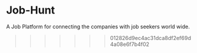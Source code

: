 # Job-Hunt
A Job Platform for connecting the companies with job seekers world wide.
>>>>>>> 012826d9ec4ac31dca8df2ef69d4a08e6f7b4f02
